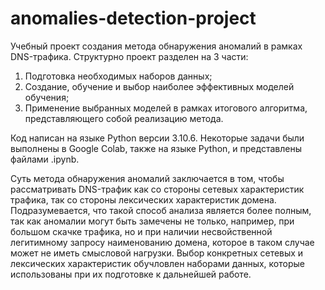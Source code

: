 # anomalies-detection-project

Учебный проект создания метода обнаружения аномалий в рамках DNS-трафика. Структурно проект разделен на 3 части: 
1. Подготовка необходимых наборов данных;
2. Создание, обучение и выбор наиболее эффективных моделей обучения;
3. Применение выбранных моделей в рамках итогового алгоритма, представляющего собой реализацию метода.

Код написан на языке Python версии 3.10.6. Некоторые задачи были выполнены в Google Colab, также на языке Python, и представлены файлами .ipynb.

Суть метода обнаружения аномалий заключается в том, чтобы рассматривать DNS-трафик как со стороны сетевых характеристик трафика, так со стороны лексических характеристик домена. Подразумевается, что такой способ анализа является более полным, так как аномалии могут быть замечены не только, например, при большом скачке трафика, но и при наличии несвойственной легитимному запросу наименованию домена, которое в таком случае может не иметь смысловой нагрузки. Выбор конкретных сетевых и лексических характеристик обучловлен наборами данных, которые использованы при их подготовке к дальнейшей работе. 
